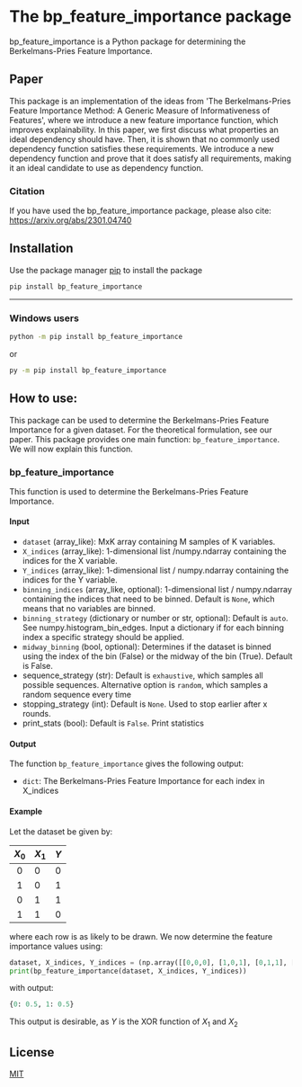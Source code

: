 # The bp_feature_importance package

bp_feature_importance is a Python package for determining the Berkelmans-Pries Feature Importance.

## Paper

This package is an implementation of the ideas from 'The Berkelmans-Pries Feature Importance Method: A Generic Measure of Informativeness of Features', where we introduce a new feature importance function, which improves explainability. In this paper, we first discuss what properties an ideal dependency should have. Then, it is shown that no commonly used dependency function satisfies these requirements. We introduce a new dependency function and prove that it does satisfy all requirements, making it an ideal candidate to use as dependency function.

### Citation

If you have used the bp_feature_importance package, please also cite: https://arxiv.org/abs/2301.04740

## Installation

Use the package manager [pip](https://pip.pypa.io/en/stable/) to install the package

```bash
pip install bp_feature_importance
```

---

### Windows users

```bash
python -m pip install bp_feature_importance
```

<!-- ```bash
python -m pip install bp_dependency
``` -->

or

```bash
py -m pip install bp_feature_importance
```

<!-- ```bash
py -m pip install bp_dependency
``` -->

## How to use:

This package can be used to determine the Berkelmans-Pries Feature Importance for a given dataset. For the theoretical formulation, see our paper. This package provides one main function: `bp_feature_importance`. We will now explain this function.

### bp_feature_importance

This function is used to determine the Berkelmans-Pries Feature Importance.

#### Input

* `dataset` (array_like): MxK array containing M samples of K variables.
* `X_indices` (array_like): 1-dimensional list /numpy.ndarray containing the indices for the X variable.
* `Y_indices` (array_like): 1-dimensional list / numpy.ndarray containing the indices for the Y variable.
* `binning_indices` (array_like, optional): 1-dimensional list / numpy.ndarray containing the indices that need to be binned. Default is `None`, which means that no variables are binned.
* `binning_strategy` (dictionary or number or str, optional): Default is `auto`. See numpy.histogram_bin_edges. Input a dictionary if for each binning index a specific strategy should be applied.
* `midway_binning` (bool, optional): Determines if the dataset is binned using the index of the bin (False) or the midway of the bin (True). Default is False.
* sequence_strategy (str): Default is `exhaustive`, which samples all possible sequences. Alternative option is `random`, which samples a random sequence every time
* stopping_strategy (int): Default is `None`. Used to stop earlier after x rounds.
* print_stats (bool): Default is `False`. Print statistics

#### Output

The function `bp_feature_importance` gives the following output:

* `dict`: The Berkelmans-Pries Feature Importance for each index in X_indices

#### Example

Let the dataset be given by:

| $X_0$ | $X_1$ | $Y$ |
| :-----: | ------- | :---: |
|    0    | 0       |   0   |
|    1    | 0       |   1   |
|    0    | 1       |   1   |
|    1    | 1       |   0   |

where each row is as likely to be drawn. We now determine the feature importance values using:

```python
dataset, X_indices, Y_indices = (np.array([[0,0,0], [1,0,1], [0,1,1], [1,1,0]]), [0,1], [2])
print(bp_feature_importance(dataset, X_indices, Y_indices))
```

with output:

```python
{0: 0.5, 1: 0.5}
```

This output is desirable, as $Y$ is the XOR function of $X_1$ and $X_2$

## License

[MIT](https://choosealicense.com/licenses/mit/)
